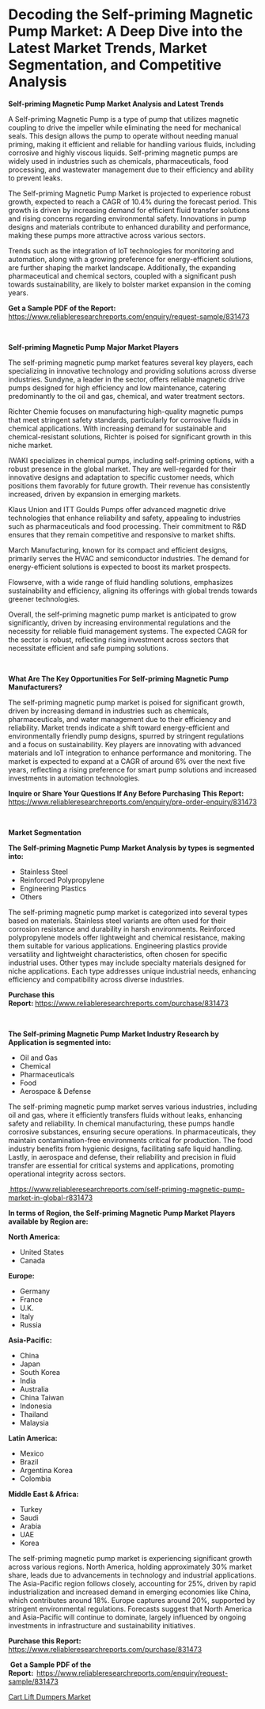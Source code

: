 <p><h1>Decoding the Self-priming Magnetic Pump Market: A Deep Dive into the Latest Market Trends, Market Segmentation, and Competitive Analysis</h1></p><p><strong>Self-priming Magnetic Pump Market Analysis and Latest Trends</strong></p>
<p><p>A Self-priming Magnetic Pump is a type of pump that utilizes magnetic coupling to drive the impeller while eliminating the need for mechanical seals. This design allows the pump to operate without needing manual priming, making it efficient and reliable for handling various fluids, including corrosive and highly viscous liquids. Self-priming magnetic pumps are widely used in industries such as chemicals, pharmaceuticals, food processing, and wastewater management due to their efficiency and ability to prevent leaks.</p><p>The Self-priming Magnetic Pump Market is projected to experience robust growth, expected to reach a CAGR of 10.4% during the forecast period. This growth is driven by increasing demand for efficient fluid transfer solutions and rising concerns regarding environmental safety. Innovations in pump designs and materials contribute to enhanced durability and performance, making these pumps more attractive across various sectors. </p><p>Trends such as the integration of IoT technologies for monitoring and automation, along with a growing preference for energy-efficient solutions, are further shaping the market landscape. Additionally, the expanding pharmaceutical and chemical sectors, coupled with a significant push towards sustainability, are likely to bolster market expansion in the coming years.</p></p>
<p><strong>Get a Sample PDF of the Report:&nbsp;</strong> <a href="https://www.reliableresearchreports.com/enquiry/request-sample/831473?utm_campaign=2788&utm_medium=2&utm_source=Github&utm_content=ia&utm_term=25032025&utm_id=self-priming-magnetic-pump">https://www.reliableresearchreports.com/enquiry/request-sample/831473</a></p>
<p>&nbsp;</p>
<p><strong>Self-priming Magnetic Pump Major Market Players</strong></p>
<p><p>The self-priming magnetic pump market features several key players, each specializing in innovative technology and providing solutions across diverse industries. Sundyne, a leader in the sector, offers reliable magnetic drive pumps designed for high efficiency and low maintenance, catering predominantly to the oil and gas, chemical, and water treatment sectors.</p><p>Richter Chemie focuses on manufacturing high-quality magnetic pumps that meet stringent safety standards, particularly for corrosive fluids in chemical applications. With increasing demand for sustainable and chemical-resistant solutions, Richter is poised for significant growth in this niche market.</p><p>IWAKI specializes in chemical pumps, including self-priming options, with a robust presence in the global market. They are well-regarded for their innovative designs and adaptation to specific customer needs, which positions them favorably for future growth. Their revenue has consistently increased, driven by expansion in emerging markets.</p><p>Klaus Union and ITT Goulds Pumps offer advanced magnetic drive technologies that enhance reliability and safety, appealing to industries such as pharmaceuticals and food processing. Their commitment to R&D ensures that they remain competitive and responsive to market shifts.</p><p>March Manufacturing, known for its compact and efficient designs, primarily serves the HVAC and semiconductor industries. The demand for energy-efficient solutions is expected to boost its market prospects.</p><p>Flowserve, with a wide range of fluid handling solutions, emphasizes sustainability and efficiency, aligning its offerings with global trends towards greener technologies.</p><p>Overall, the self-priming magnetic pump market is anticipated to grow significantly, driven by increasing environmental regulations and the necessity for reliable fluid management systems. The expected CAGR for the sector is robust, reflecting rising investment across sectors that necessitate efficient and safe pumping solutions.</p></p>
<p>&nbsp;</p>
<p><strong>What Are The Key Opportunities For Self-priming Magnetic Pump Manufacturers?</strong></p>
<p><p>The self-priming magnetic pump market is poised for significant growth, driven by increasing demand in industries such as chemicals, pharmaceuticals, and water management due to their efficiency and reliability. Market trends indicate a shift toward energy-efficient and environmentally friendly pump designs, spurred by stringent regulations and a focus on sustainability. Key players are innovating with advanced materials and IoT integration to enhance performance and monitoring. The market is expected to expand at a CAGR of around 6% over the next five years, reflecting a rising preference for smart pump solutions and increased investments in automation technologies.</p></p>
<p><strong>Inquire or Share Your Questions If Any Before Purchasing This Report:</strong> <a href="https://www.reliableresearchreports.com/enquiry/pre-order-enquiry/831473?utm_campaign=2788&utm_medium=2&utm_source=Github&utm_content=ia&utm_term=25032025&utm_id=self-priming-magnetic-pump">https://www.reliableresearchreports.com/enquiry/pre-order-enquiry/831473</a></p>
<p>&nbsp;</p>
<p><strong>Market Segmentation</strong></p>
<p><strong>The Self-priming Magnetic Pump Market Analysis by types is segmented into:</strong></p>
<p><ul><li>Stainless Steel</li><li>Reinforced Polypropylene</li><li>Engineering Plastics</li><li>Others</li></ul></p>
<p><p>The self-priming magnetic pump market is categorized into several types based on materials. Stainless steel variants are often used for their corrosion resistance and durability in harsh environments. Reinforced polypropylene models offer lightweight and chemical resistance, making them suitable for various applications. Engineering plastics provide versatility and lightweight characteristics, often chosen for specific industrial uses. Other types may include specialty materials designed for niche applications. Each type addresses unique industrial needs, enhancing efficiency and compatibility across diverse industries.</p></p>
<p><strong>Purchase this Report:&nbsp;</strong><a href="https://www.reliableresearchreports.com/purchase/831473?utm_campaign=2788&utm_medium=2&utm_source=Github&utm_content=ia&utm_term=25032025&utm_id=self-priming-magnetic-pump">https://www.reliableresearchreports.com/purchase/831473</a></p>
<p>&nbsp;</p>
<p><strong>The Self-priming Magnetic Pump Market Industry Research by Application is segmented into:</strong></p>
<p><ul><li>Oil and Gas</li><li>Chemical</li><li>Pharmaceuticals</li><li>Food</li><li>Aerospace & Defense</li></ul></p>
<p><p>The self-priming magnetic pump market serves various industries, including oil and gas, where it efficiently transfers fluids without leaks, enhancing safety and reliability. In chemical manufacturing, these pumps handle corrosive substances, ensuring secure operations. In pharmaceuticals, they maintain contamination-free environments critical for production. The food industry benefits from hygienic designs, facilitating safe liquid handling. Lastly, in aerospace and defense, their reliability and precision in fluid transfer are essential for critical systems and applications, promoting operational integrity across sectors.</p></p>
<p><a href="https://www.reliableresearchreports.com/self-priming-magnetic-pump-market-in-global-r831473?utm_campaign=2788&utm_medium=2&utm_source=Github&utm_content=ia&utm_term=25032025&utm_id=self-priming-magnetic-pump">&nbsp;https://www.reliableresearchreports.com/self-priming-magnetic-pump-market-in-global-r831473</a></p>
<p><strong>In terms of Region, the Self-priming Magnetic Pump Market Players available by Region are:</strong></p>
<p>
    <p> <strong> North America: </strong>
        <ul>
            <li>United States</li>
            <li>Canada</li>
        </ul>
        </p> 
    <p> <strong> Europe: </strong>
        <ul>
            <li>Germany</li>
            <li>France</li>
            <li>U.K.</li>
            <li>Italy</li>
            <li>Russia</li>
        </ul>
        </p> 
    <p> <strong> Asia-Pacific: </strong>
        <ul>
            <li>China</li>
            <li>Japan</li>
            <li>South Korea</li>
            <li>India</li>
            <li>Australia</li>
            <li>China Taiwan</li>
            <li>Indonesia</li>
            <li>Thailand</li>
            <li>Malaysia</li>
        </ul>
        </p> 
    <p> <strong> Latin America: </strong>
        <ul>
            <li>Mexico</li>
            <li>Brazil</li>
            <li>Argentina Korea</li>
            <li>Colombia</li>
        </ul>
        </p> 
    <p> <strong> Middle East & Africa: </strong>
        <ul>
            <li>Turkey</li>
            <li>Saudi</li>
            <li>Arabia</li>
            <li>UAE</li>
            <li>Korea</li>
        </ul>
    </p>
    </p>
<p><p>The self-priming magnetic pump market is experiencing significant growth across various regions. North America, holding approximately 30% market share, leads due to advancements in technology and industrial applications. The Asia-Pacific region follows closely, accounting for 25%, driven by rapid industrialization and increased demand in emerging economies like China, which contributes around 18%. Europe captures around 20%, supported by stringent environmental regulations. Forecasts suggest that North America and Asia-Pacific will continue to dominate, largely influenced by ongoing investments in infrastructure and sustainability initiatives.</p></p>
<p><strong>Purchase this Report: </strong><a href="https://www.reliableresearchreports.com/purchase/831473?utm_campaign=2788&utm_medium=2&utm_source=Github&utm_content=ia&utm_term=25032025&utm_id=self-priming-magnetic-pump">https://www.reliableresearchreports.com/purchase/831473</a></p>
<p>&nbsp;<strong>Get a Sample PDF of the Report:&nbsp;&nbsp;</strong><a href="https://www.reliableresearchreports.com/enquiry/request-sample/831473?utm_campaign=2788&utm_medium=2&utm_source=Github&utm_content=ia&utm_term=25032025&utm_id=self-priming-magnetic-pump">https://www.reliableresearchreports.com/enquiry/request-sample/831473</a></p>
<p><strong></strong></p>
<p><p><a href="https://github.com/tumacaakesha78/Market-Research-Report-List-1/blob/main/cart-lift-dumpers-market.md?utm_campaign=2788&utm_medium=2&utm_source=Github&utm_content=ia&utm_term=25032025&utm_id=self-priming-magnetic-pump">Cart Lift Dumpers Market</a></p></p>
